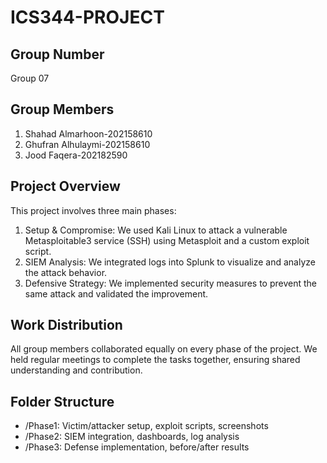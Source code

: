 # ICS344-PROJECT

## Group Number
Group 07

## Group Members
1. Shahad Almarhoon-202158610
2. Ghufran Alhulaymi-202158610
3. Jood Faqera-202182590

## Project Overview
This project involves three main phases:
1. Setup & Compromise: We used Kali Linux to attack a vulnerable Metasploitable3 service (SSH) using Metasploit and a custom exploit script.
2. SIEM Analysis: We integrated logs into Splunk to visualize and analyze the attack behavior.
3. Defensive Strategy: We implemented security measures to prevent the same attack and validated the improvement.

## Work Distribution
All group members collaborated equally on every phase of the project. We held regular meetings to complete the tasks together, ensuring shared understanding and contribution.

## Folder Structure
- /Phase1: Victim/attacker setup, exploit scripts, screenshots
- /Phase2: SIEM integration, dashboards, log analysis
- /Phase3: Defense implementation, before/after results
